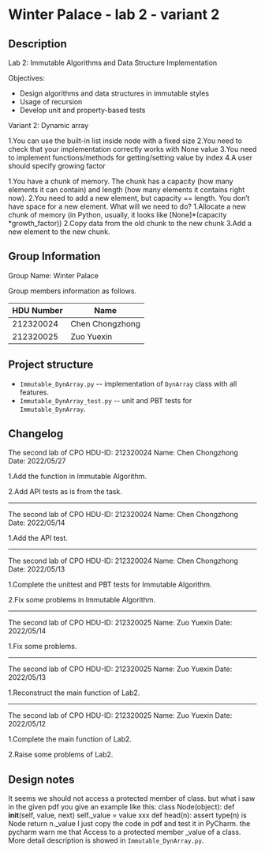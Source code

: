 # Winter Palace - lab 2 - variant 2

## Description

Lab 2: Immutable Algorithms and Data Structure Implementation

Objectives:

- Design algorithms and data structures in immutable styles
- Usage of recursion
- Develop unit and property-based tests

Variant 2:  Dynamic array

1.You can use the built-in list inside node with a fixed size
2.You need to check that your implementation correctly works
with None value
3.You need to implement functions/methods for getting/setting
value by index
4.A user should specify growing factor

1.You have a chunk of memory. The chunk has a capacity
(how many elements it can contain) and length
(how many elements it contains right now).
2.You need to add a new element, but capacity == length.
  You don’t have space for a new element. What will we need to do?
  1.Allocate a new chunk of memory (in Python, usually,
  it looks like [None]*(capacity *growth_factor))
  2.Copy data from the old chunk to the new chunk
  3.Add a new element to the new chunk.

## Group Information

Group Name: Winter Palace

Group members information as follows.

| HDU Number | Name            |
| ---------- | --------------- |
| 212320024  | Chen Chongzhong |
| 212320025  | Zuo Yuexin      |

## Project structure

- `Immutable_DynArray.py` -- implementation of `DynArray` class with all features.
- `Immutable_DynArray_test.py` -- unit and PBT tests for `Immutable_DynArray`.

## Changelog

The second lab of CPO
HDU-ID: 212320024
Name: Chen Chongzhong
Date: 2022/05/27

1.Add the function in Immutable Algorithm.

2.Add API tests as is from the task.

---

The second lab of CPO
HDU-ID: 212320024
Name: Chen Chongzhong
Date: 2022/05/14

1.Add the API test.

---

The second lab of CPO
HDU-ID: 212320024
Name: Chen Chongzhong
Date: 2022/05/13

1.Complete the unittest and PBT tests for Immutable Algorithm.

2.Fix some problems in Immutable Algorithm.

---

The second lab of CPO
HDU-ID: 212320025
Name: Zuo Yuexin
Date: 2022/05/14

1.Fix some problems.

---

The second lab of CPO
HDU-ID: 212320025
Name: Zuo Yuexin
Date: 2022/05/13

1.Reconstruct the main function of Lab2.

---

The second lab of CPO
HDU-ID: 212320025
Name: Zuo Yuexin
Date: 2022/05/12

1.Complete the main function of Lab2.

2.Raise some problems of Lab2.

## Design notes

It seems we should not access a protected member of class.
but what i saw in the given pdf you give an example like this:
  class Node(object):
    def __init__(self, value, next)
      self._value = value
      xxx
    def head(n):
      assert type(n) is Node
      return n._value
I just copy the code in pdf and test it in PyCharm.
the pycharm warn me that Access to a protected member _value of a class.
More detail description is showed in `Immutable_DynArray.py`.

